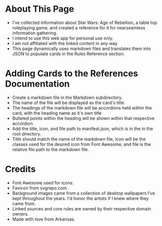 # About This Page
- I've collected information about Star Wars: Age of Rebellion, a table top roleplaying game, and created a reference for it for nearseamless information gathering. 
- I intend to use this web app for personal use only.
- I am not affiliated with the linked content in any way
- This page dynamically uses markdown files and translates them into JSON to populate cards in the Rules Reference section. 

# Adding Cards to the References Documentation
- Create a markdown file in the Markdown subdirectory.
- The name of the file will be displayed as the card's title.
- The headings of the markdown file will be accordions held within the card, with the heading name as it's own title
- Bulleted points within the heading will be shown within that respective accordion
- Add the title, icon, and file path to manifest.json, which is in the in the root directory.
- Title should match the name of the markdown file, icon will be the classes used for the desired icon from Font Awesome, and file is the relative file path to the markdown file.

# Credits
- Font Awesome used for icons.
- Favicon from svgrepo.com .
- Background images came from a collection of desktop wallpapers I've kept throughout the years. I'd honor the artists if I knew where they came from.
- Linked sources and core rules are owned by their respective domain owners.
- Made with love from Arkansas.